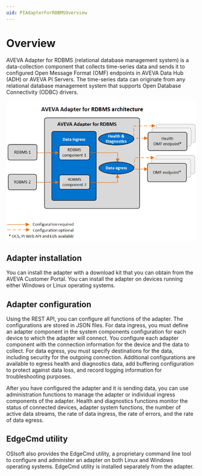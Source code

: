 ```yaml
---
uid: PIAdapterForRDBMSOverview
---
```


# Overview

AVEVA Adapter for RDBMS (relational database management system) is a data-collection component that collects time-series data and sends it to configured Open Message Format (OMF) endpoints in AVEVA Data Hub (ADH) or AVEVA PI Servers. The time-series data can originate from any relational database management system that supports Open Database Connectivity (ODBC) drivers.

![AVEVA Adapter for RDBMS architecture](images/aveva-adapter-for-rdbms-architecture-diagram.png)

## Adapter installation

You can install the adapter with a download kit that you can obtain from the AVEVA Customer Portal. You can install the adapter on devices running either Windows or Linux operating systems.

## Adapter configuration

Using the REST API, you can configure all functions of the adapter. The configurations are stored in JSON files. For data ingress, you must define an adapter component in the system components configuration for each device to which the adapter will connect. You configure each adapter component with the connection information for the device and the data to collect. For data egress, you must specify destinations for the data, including security for the outgoing connection. Additional configurations are available to egress health and diagnostics data, add buffering configuration to protect against data loss, and record logging information for troubleshooting purposes.

After you have configured the adapter and it is sending data, you can use administration functions to manage the adapter or individual ingress components of the adapter. Health and diagnostics functions monitor the status of connected devices, adapter system functions, the number of active data streams, the rate of data ingress, the rate of errors, and the rate of data egress.

## EdgeCmd utility

OSIsoft also provides the EdgeCmd utility, a proprietary command line tool to configure and administer an adapter on both Linux and Windows operating systems. EdgeCmd utility is installed separately from the adapter.
